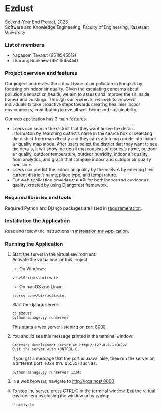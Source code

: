 # Ezdust
Second-Year End Project, 2023  
Software and Knowledge Engineering, Faculty of Engineering, Kasetsart University

### List of members
* Napasorn Tevarut  (6510545519)
* Thorung Bunkaew   (6510545454)

### Project overview and features
Our project addresses the critical issue of air pollution in Bangkok by focusing on indoor air quality. Given the escalating concerns about pollution's impact on health, we aim to assess and improve the air inside homes and buildings. Through our research, we seek to empower individuals to take proactive steps towards creating healthier indoor environments, contributing to overall well-being and sustainability.  

Our web application has 3 main features.
* Users can search the district that they want to see the details information by searching district’s name in the search box or selecting the district from map directly and they can switch map mode into Indoor air quality map mode. After users select the district that they want to see the details, it will show the detail that consists of district’s name, outdoor air quality, outdoor temperature, outdoor humidity, indoor air quality from analytics, and graph that compare indoor and outdoor air quality over time.
* Users can predict the indoor air quality by themselves by entering their current district’s name, place type, and temperature.
* Our web application provides the API for both indoor and outdoor air quality, created by using Djangorest framework.

### Required libraries and tools
Required Python and Django packages are listed in [requirements.txt](./requirements.txt).

### Installation the Application
Read and follow the instructions in [Installation the Application](Installation.md).

### Running the Application

1. Start the server in the virtual environment. <br>
  Activate the virtualenv for this project
   * On Windows:
   ``` 
   venv\Scripts\activate
   ```
   * On macOS and Linux:
   ``` 
   source venv/bin/activate
   ```
   Start the django server:
   ```
   cd ezdust
   python manage.py runserver
   ```
   This starts a web server listening on port 8000.

2. You should see this message printed in the terminal window:
   ```
   Starting development server at http://127.0.0.1:8000/
   Quit the server with CONTROL-C.
   ```
   If you get a message that the port is unavailable, then run the server on a different port (1024 thru 65535) such as:
   ```
   python manage.py runserver 12345
   ```

2. In a web browser, navigate to <http://localhost:8000>

3. To stop the server, press CTRL-C in the terminal window. Exit the virtual environment by closing the window or by typing:
   ```
   deactivate
   ```
